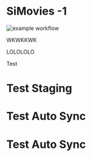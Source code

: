 # SiMovies -1

![example workflow](https://github.com/amary21/SiMovies/actions/workflows/android.yml/badge.svg)

WKWKKWK

LOLOLOLO

Test

# Test Staging
# Test Auto Sync
# Test Auto Sync
 
